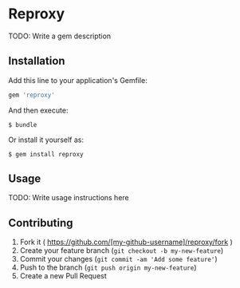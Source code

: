 # Reproxy

TODO: Write a gem description

## Installation

Add this line to your application's Gemfile:

```ruby
gem 'reproxy'
```

And then execute:

    $ bundle

Or install it yourself as:

    $ gem install reproxy

## Usage

TODO: Write usage instructions here

## Contributing

1. Fork it ( https://github.com/[my-github-username]/reproxy/fork )
2. Create your feature branch (`git checkout -b my-new-feature`)
3. Commit your changes (`git commit -am 'Add some feature'`)
4. Push to the branch (`git push origin my-new-feature`)
5. Create a new Pull Request
